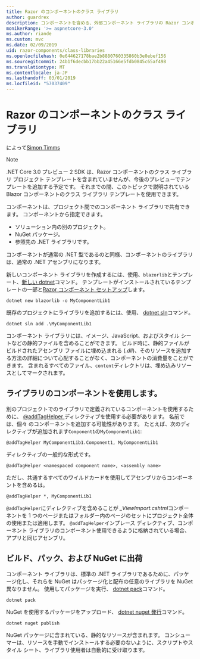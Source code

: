 ```yaml
---
title: Razor のコンポーネントのクラス ライブラリ
author: guardrex
description: コンポーネントを含める、外部コンポーネント ライブラリの Razor コンポーネント アプリにする方法を説明します。
monikerRange: '>= aspnetcore-3.0'
ms.author: riande
ms.custom: mvc
ms.date: 02/09/2019
uid: razor-components/class-libraries
ms.openlocfilehash: 0e644627178bae2b8880760335860b3e0ebef156
ms.sourcegitcommit: 24b1f6decbb17bb22a45166e5fdb0845c65af498
ms.translationtype: MT
ms.contentlocale: ja-JP
ms.lasthandoff: 03/01/2019
ms.locfileid: "57037409"
---
```

# <a name="razor-components-class-libraries"></a>Razor のコンポーネントのクラス ライブラリ

によって[Simon Timms](https://github.com/stimms)

> [!NOTE]
> .NET Core 3.0 プレビュー 2 SDK は、Razor コンポーネントのクラス ライブラリ プロジェクト テンプレートを含まれていませんが、今後のプレビューでテンプレートを追加する予定です。 それまでの間、このトピックで説明されている Blazor コンポーネントのクラス ライブラリ テンプレートを使用できます。

コンポーネントは、プロジェクト間でのコンポーネント ライブラリで共有できます。 コンポーネントから指定できます。

* ソリューション内の別のプロジェクト。
* NuGet パッケージ。
* 参照先の .NET ライブラリです。

コンポーネントが通常の .NET 型であるのと同様、コンポーネントのライブラリは、通常の .NET アセンブリになります。

新しいコンポーネント ライブラリを作成するには、使用、`blazorlib`とテンプレート、[新しい dotnet](/dotnet/core/tools/dotnet-new)コマンド。 テンプレートがインストールされているテンプレートの一部と[Razor コンポーネント セットアップ](xref:razor-components/get-started)します。

```console
dotnet new blazorlib -o MyComponentLib1
```

既存のプロジェクトにライブラリを追加するには、使用、 [dotnet sln](/dotnet/core/tools/dotnet-sln)コマンド。

```console
dotnet sln add .\MyComponentLib1
```

コンポーネント ライブラリには、イメージ、JavaScript、およびスタイル シートなどの静的ファイルを含めることができます。 ビルド時に、静的ファイルがビルドされたアセンブリ ファイルに埋め込まれる (*.dll*)、そのリソースを追加する方法の詳細について心配することがなく、コンポーネントの消費量をことができます。 含まれるすべてのファイル、`content`ディレクトリは、埋め込みリソースとしてマークされます。 

## <a name="consume-a-library-component"></a>ライブラリのコンポーネントを使用します。

別のプロジェクトでのライブラリで定義されているコンポーネントを使用するために、 [ @addTagHelper ](/aspnet/core/mvc/views/tag-helpers/intro#add-helper-label)ディレクティブを使用する必要があります。 名前では、個々 のコンポーネントを追加する可能性があります。 たとえば、次のディレクティブが追加されます`Component1`の`MyComponentLib1`:

```cshtml
@addTagHelper MyComponentLib1.Component1, MyComponentLib1
```

ディレクティブの一般的な形式です。

```cshtml
@addTagHelper <namespaced component name>, <assembly name>
```

ただし、共通するすべてのワイルドカードを使用してアセンブリからコンポーネントを含めるは。

```cshtml
@addTagHelper *, MyComponentLib1
```

`@addTagHelper`にディレクティブを含めることが *_ViewImport.cshtml*コンポーネントを 1 つのページまたはフォルダー内のページのセットにプロジェクト全体の使用または適用します。 `@addTagHelper`インプレース ディレクティブ、コンポーネント ライブラリのコンポーネント使用できるように格納されている場合、アプリと同じアセンブリ。 

## <a name="build-pack-and-ship-to-nuget"></a>ビルド、パック、および NuGet に出荷

コンポーネント ライブラリは、標準の .NET ライブラリであるために、パッケージ化し、それらを NuGet はパッケージ化と配布の任意のライブラリを NuGet 異なりません。 使用してパッケージを実行、 [dotnet pack](/dotnet/core/tools/dotnet-pack)コマンド。

```console
dotnet pack
```

NuGet を使用するパッケージをアップロード、 [dotnet nuget 発行](/dotnet/core/tools/dotnet-nuget-push)コマンド。

```console
dotnet nuget publish
```

NuGet パッケージに含まれている、静的なリソースが含まれます。 コンシューマーは、リソースを手動でインストールする必要のないように、スクリプトやスタイル シート、ライブラリ使用者は自動的に受け取ります。
